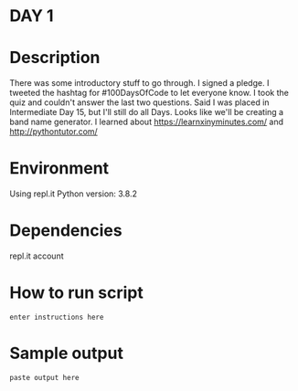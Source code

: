 
# DAY 1

# Description
There was some introductory stuff to go through.  I signed a pledge.  I tweeted the hashtag for #100DaysOfCode to let everyone know.
I took the quiz and couldn't answer the last two questions.  Said I was placed in Intermediate Day 15, but I'll still do all Days.
Looks like we'll be creating a band name generator.
I learned about https://learnxinyminutes.com/ and http://pythontutor.com/

# Environment
Using repl.it
Python version: 3.8.2

# Dependencies
repl.it account

# How to run script
```
enter instructions here
```

# Sample output
```
paste output here
```